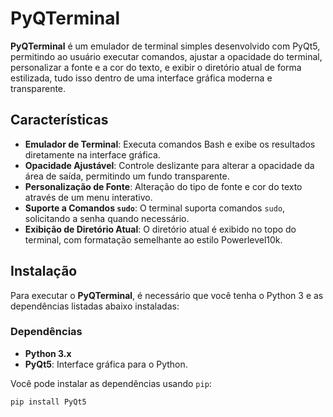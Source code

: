 # PyQTerminal

**PyQTerminal** é um emulador de terminal simples desenvolvido com PyQt5, permitindo ao usuário executar comandos, ajustar a opacidade do terminal, personalizar a fonte e a cor do texto, e exibir o diretório atual de forma estilizada, tudo isso dentro de uma interface gráfica moderna e transparente.

## Características

- **Emulador de Terminal**: Executa comandos Bash e exibe os resultados diretamente na interface gráfica.
- **Opacidade Ajustável**: Controle deslizante para alterar a opacidade da área de saída, permitindo um fundo transparente.
- **Personalização de Fonte**: Alteração do tipo de fonte e cor do texto através de um menu interativo.
- **Suporte a Comandos `sudo`**: O terminal suporta comandos `sudo`, solicitando a senha quando necessário.
- **Exibição de Diretório Atual**: O diretório atual é exibido no topo do terminal, com formatação semelhante ao estilo Powerlevel10k.

## Instalação

Para executar o **PyQTerminal**, é necessário que você tenha o Python 3 e as dependências listadas abaixo instaladas:

### Dependências

- **Python 3.x**
- **PyQt5**: Interface gráfica para o Python.

Você pode instalar as dependências usando `pip`:

```bash
pip install PyQt5
